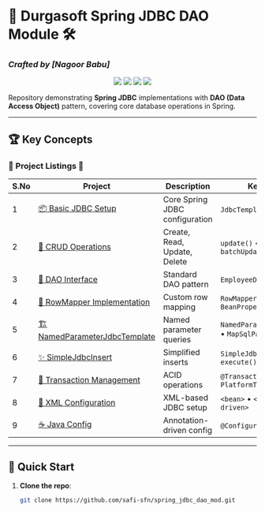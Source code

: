 # 🌟 Durgasoft Spring JDBC DAO Module 🛠️  
### *Crafted by [Nagoor Babu]*

<div align="center">
  <img src="https://img.shields.io/badge/Spring_JDBC-6DB33F?style=for-the-badge&logo=spring&logoColor=white" />
  <img src="https://img.shields.io/badge/Java-17-ED8B00?style=for-the-badge&logo=openjdk&logoColor=white" />
  <img src="https://img.shields.io/badge/MySQL-4479A1?style=for-the-badge&logo=mysql&logoColor=white" />
  <img src="https://img.shields.io/badge/DAO_Pattern-FF6F61?style=for-the-badge" />
</div>

Repository demonstrating **Spring JDBC** implementations with **DAO (Data Access Object)** pattern, covering core database operations in Spring.

---

## 🏆 Key Concepts  
### 📂 Project Listings 🎯  

| S.No | Project | Description | Key Features |
|------|---------|-------------|--------------|
| 1 | [📦 Basic JDBC Setup](basic-jdbc-setup/) | Core Spring JDBC configuration | `JdbcTemplate` • `DataSource` |
| 2 | [📝 CRUD Operations](crud-operations/) | Create, Read, Update, Delete | `update()` • `query()` • `batchUpdate()` |
| 3 | [🧩 DAO Interface](dao-interface/) | Standard DAO pattern | `EmployeeDao` • `@Repository` |
| 4 | [🔧 RowMapper Implementation](rowmapper-implementation/) | Custom row mapping | `RowMapper<T>` • `BeanPropertyRowMapper` |
| 5 | [🏗️ NamedParameterJdbcTemplate](named-parameter-jdbc/) | Named parameter queries | `NamedParameterJdbcTemplate` • `MapSqlParameterSource` |
| 6 | [✨ SimpleJdbcInsert](simple-jdbc-insert/) | Simplified inserts | `SimpleJdbcInsert` • `execute()` |
| 7 | [🔄 Transaction Management](transaction-management/) | ACID operations | `@Transactional` • `PlatformTransactionManager` |
| 8 | [📜 XML Configuration](xml-configuration/) | XML-based JDBC setup | `<bean>` • `<tx:annotation-driven>` |
| 9 | [☕ Java Config](java-configuration/) | Annotation-driven config | `@Configuration` • `@Bean` |

---

## 🚀 Quick Start  
1. **Clone the repo**:  
   ```bash
   git clone https://github.com/safi-sfn/spring_jdbc_dao_mod.git
